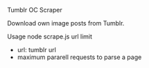 Tumblr OC Scraper

Download own image posts from Tumblr.

Usage
node scrape.js url limit
- url: tumblr url
- maximum pararell requests to parse a page
